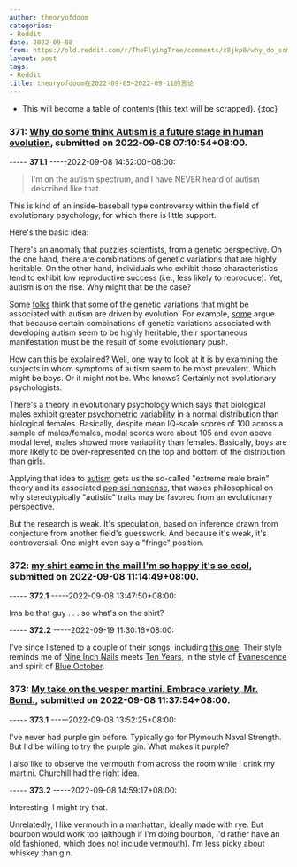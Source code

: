 ```yaml
---
author: theoryofdoom
categories:
- Reddit
date: 2022-09-08
from: https://old.reddit.com/r/TheFlyingTree/comments/x8jkp0/why_do_some_think_autism_is_a_future_stage_in/
layout: post
tags:
- Reddit
title: theoryofdoom在2022-09-05~2022-09-11的言论
---
```


* This will become a table of contents (this text will be scrapped).
{:toc}

### 371: [Why do some think Autism is a future stage in human evolution](https://old.reddit.com/r/TheFlyingTree/comments/x8jkp0/why_do_some_think_autism_is_a_future_stage_in/), submitted on 2022-09-08 07:10:54+08:00.

----- __371.1__ -----2022-09-08 14:52:00+08:00:

> I'm on the autism spectrum, and I have NEVER heard of autism described like that.

This is kind of an inside-baseball type controversy within the field of evolutionary psychology, for which there is little support.  

Here's the basic idea:  

There's an anomaly that puzzles scientists, from a genetic perspective.  On the one hand, there are combinations of genetic variations that are highly heritable.  On the other hand, individuals who exhibit those characteristics tend to exhibit low reproductive success (i.e., less likely to reproduce).  Yet, autism is on the rise.  Why might that be the case? 

Some [folks](https://doi.org/10.1016/j.cell.2016.08.071) think that some of the genetic variations that might be associated with autism are driven by evolution.  For example, [some](https://psycnet.apa.org/record/2011-24898-009) argue that because certain combinations of genetic variations associated with developing autism seem to be highly heritable, their spontaneous manifestation must be the result of some evolutionary push. 

How can this be explained?  Well, one way to look at it is by examining the subjects in whom symptoms of autism seem to be most prevalent. Which might be boys.  Or it might not be.  Who knows?  Certainly not evolutionary psychologists.   

There's a theory in evolutionary psychology which says that biological males exhibit [greater psychometric variability](https://journals.sagepub.com/doi/10.1111/j.1745-6924.2008.00096.x) in a normal distribution than biological females.  Basically, despite mean IQ-scale scores of 100 across a sample of males/females, modal scores were about 105 and even above modal level, males showed more variability than females.  Basically, boys are more likely to be over-represented on the top and bottom of the distribution than girls.  

Applying that idea to [autism](https://www.ncbi.nlm.nih.gov/pmc/articles/PMC3277413/) gets us the so-called "extreme male brain" theory and its associated [pop sci nonsense](https://theconversation.com/how-our-autistic-ancestors-played-an-important-role-in-human-evolution-73477), that waxes philosophical on why stereotypically "autistic" traits may be favored from an evolutionary perspective.

But the research is weak.  It's speculation, based on inference drawn from conjecture from another field's guesswork.  And because it's weak, it's controversial.  One might even say a "fringe" position.

### 372: [my shirt came in the mail I'm so happy it's so cool](https://old.reddit.com/r/TheFlyingTree/comments/x8oylr/my_shirt_came_in_the_mail_im_so_happy_its_so_cool/), submitted on 2022-09-08 11:14:49+08:00.

----- __372.1__ -----2022-09-08 13:47:50+08:00:

Ima be that guy . . . so what's on the shirt?

----- __372.2__ -----2022-09-19 11:30:16+08:00:

I've since listened to a couple of their songs, including [this one](https://www.youtube.com/watch?v=GurkREc-q4I&ab_channel=CenturyMediaRecords).  Their style reminds me of [Nine Inch Nails](https://www.youtube.com/watch?v=P9BfvPjsXXw&ab_channel=NineInchNailsVEVO) meets [Ten Years](https://www.youtube.com/watch?v=tBwjoy13wzU&ab_channel=10Years-Topic), in the style of [Evanescence](https://www.youtube.com/watch?v=CdhqVtpR2ts&ab_channel=EvanescenceVEVO) and spirit of [Blue October](https://www.youtube.com/watch?v=_JC7Wsp_3qI&ab_channel=BlueOctoberVEVO).

### 373: [My take on the vesper martini. Embrace variety, Mr. Bond.](https://old.reddit.com/r/TheFlyingTree/comments/x8pfmw/my_take_on_the_vesper_martini_embrace_variety_mr/), submitted on 2022-09-08 11:37:54+08:00.

----- __373.1__ -----2022-09-08 13:52:25+08:00:

I've never had purple gin before.  Typically go for Plymouth Naval Strength.  But I'd be willing to try the purple gin.  What makes it purple? 

I also like to observe the vermouth from across the room while I drink my martini.  Churchill had the right idea.

----- __373.2__ -----2022-09-08 14:59:17+08:00:

Interesting.  I might try that. 

Unrelatedly, I like vermouth in a manhattan, ideally made with rye.  But bourbon would work too (although if I'm doing bourbon, I'd rather have an old fashioned, which does not include vermouth).  I'm less picky about whiskey than gin.

